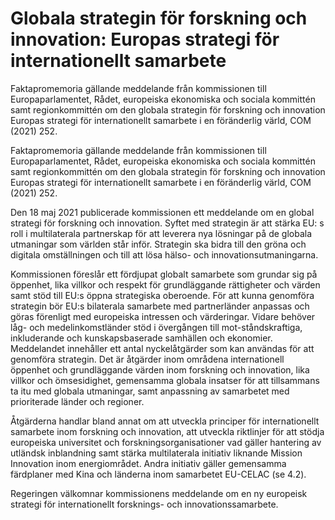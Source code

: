 # Globala strategin för forskning och innovation: Europas strategi för internationellt samarbete

Faktapromemoria gällande meddelande från kommissionen till Europaparlamentet, Rådet, europeiska ekonomiska och sociala kommittén samt regionkommittén om den globala strategin för forskning och innovation Europas strategi för internationellt samarbete i en föränderlig värld, COM (2021) 252.

Faktapromemoria gällande meddelande från kommissionen till Europaparlamentet, Rådet, europeiska ekonomiska och sociala kommittén samt regionkommittén om den globala strategin för forskning och innovation Europas strategi för internationellt samarbete i en föränderlig värld, COM (2021) 252.

Den 18 maj 2021 publicerade kommissionen ett meddelande om en global strategi för forskning och innovation. Syftet med strategin är att stärka EU: s roll i multilaterala partnerskap för att leverera nya lösningar på de globala utmaningar som världen står inför. Strategin ska bidra till den gröna och digitala omställningen och till att lösa hälso- och innovationsutmaningarna.

Kommissionen föreslår ett fördjupat globalt samarbete som grundar sig på öppenhet, lika villkor och respekt för grundläggande rättigheter och värden samt stöd till EU:s öppna strategiska oberoende. För att kunna genomföra strategin bör EU:s bilaterala samarbete med partnerländer anpassas och göras förenligt med europeiska intressen och värderingar. Vidare behöver låg- och medelinkomstländer stöd i övergången till mot-ståndskraftiga, inkluderande och kunskapsbaserade samhällen och ekonomier. Meddelandet innehåller ett antal nyckelåtgärder som kan användas för att genomföra strategin. Det är åtgärder inom områdena internationell öppenhet och grundläggande värden inom forskning och innovation, lika villkor och ömsesidighet, gemensamma globala insatser för att tillsammans ta itu med globala utmaningar, samt anpassning av samarbetet med prioriterade länder och regioner.

Åtgärderna handlar bland annat om att utveckla principer för internationellt samarbete inom forskning och innovation, att utveckla riktlinjer för att stödja europeiska universitet och forskningsorganisationer vad gäller hantering av utländsk inblandning samt stärka multilaterala initiativ liknande Mission Innovation inom energiområdet. Andra initiativ gäller gemensamma färdplaner med Kina och länderna inom samarbetet EU-CELAC (se 4.2).

Regeringen välkomnar kommissionens meddelande om en ny europeisk strategi för internationellt forsknings- och innovationssamarbete.

